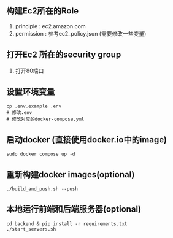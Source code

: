 ## 构建Ec2所在的Role
1. principle : ec2.amazon.com
2. permission : 参考ec2_policy.json (需要修改一些变量)

## 打开Ec2 所在的security group
1. 打开80端口


## 设置环境变量
```
cp .env.example .env
# 修改.env
# 修改对应的docker-compose.yml
```

## 启动docker (直接使用docker.io中的image)
```
sudo docker compose up -d
```

## 重新构建docker images(optional)
```
./build_and_push.sh --push
```

## 本地运行前端和后端服务器(optional)
```
cd backend & pip install -r requirements.txt
./start_servers.sh
```